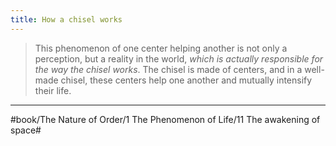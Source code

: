 ```yaml
---
title: How a chisel works
---
```


> This phenomenon of one center helping another is not only a perception, but a reality in the world, *which is actually responsible for the way the chisel works*. The chisel is made of centers, and in a well-made chisel, these centers help one another and mutually intensify their life.

---

#book/The Nature of Order/1 The Phenomenon of Life/11 The awakening of space#